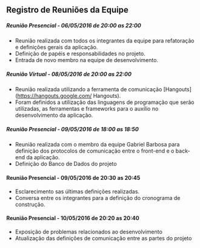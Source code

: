 Registro de Reuniões da Equipe
---------------------

##### Reunião Presencial - 06/05/2016 de 20:00 as 22:00

- Reunião realizada com todos os integrantes da equipe para refatoração e definições gerais da aplicação.
- Definição de papéis e responsabilidades no projeto.
- Entrada de novo membro na equipe de desenvolvimento.

##### Reunião Virtual - 08/05/2016 de 20:00 as 22:00 

- Reunião realizada utilizando a ferramenta de comunicação [Hangouts](https://hangouts.google.com/ Hangouts). 
- Foram definidos a utilização das linguagens de programação que serão utilizadas, as ferramentas e frameworks para o auxílio 
no desenvolvimento da aplicação.

##### Reunião Presencial - 09/05/2016 de 18:00 as 18:50 

- Reunião realizada com o membro da equipe Gabriel Barbosa para definição dos protocolos de comunicação entre o front-end e o back-end
da aplicação.
- Definição do Banco de Dados do projeto

#### Reunião Presencial - 09/05/2016 de 20:30 as 20:45

- Esclarecimento sas últimas definições realizadas.
- Conversa entre os integrantes para a definição do cronograma de construção.

#### Reunião Presencial - 10/05/2016 de 20:20 as 20:40 

- Exposição de problemas relacionados ao desenvolvimento
- Atualização das definições de comunicação entre as partes do projeto
